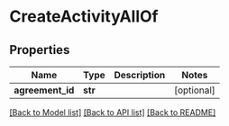 # CreateActivityAllOf

## Properties
Name | Type | Description | Notes
------------ | ------------- | ------------- | -------------
**agreement_id** | **str** |  | [optional] 

[[Back to Model list]](../README.md#documentation-for-models) [[Back to API list]](../README.md#documentation-for-api-endpoints) [[Back to README]](../README.md)


